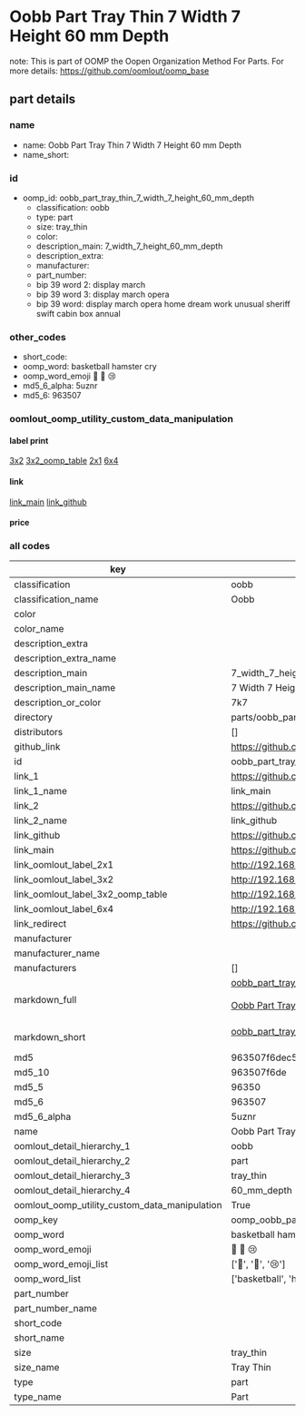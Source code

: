 # Oobb Part Tray Thin 7 Width 7 Height 60 mm Depth  

note: This is part of OOMP the Oopen Organization Method For Parts. For more details: https://github.com/oomlout/oomp_base

##  part details
  







### name
* name: Oobb Part Tray Thin 7 Width 7 Height 60 mm Depth
* name_short: 
### id
* oomp_id: oobb_part_tray_thin_7_width_7_height_60_mm_depth
  * classification: oobb
  * type: part
  * size: tray_thin
  * color: 
  * description_main: 7_width_7_height_60_mm_depth
  * description_extra: 
  * manufacturer: 
  * part_number: 
  * bip 39 word 2: display march
  * bip 39 word 3: display march opera
  * bip 39 word: display march opera home dream work unusual sheriff swift cabin box annual

### other_codes
* short_code: 
* oomp_word: basketball hamster cry
* oomp_word_emoji :basketball: :hamster: :cry:
* md5_6_alpha: 5uznr
* md5_6: 963507






### oomlout_oomp_utility_custom_data_manipulation
#### label print
[3x2](http://192.168.1.245:1112/?label=oomp%205uznr)
[3x2_oomp_table](http://192.168.1.108:1112/?label=oomp%205uznr)
[2x1](http://192.168.1.242:1112/?label=oomp%205uznr)
[6x4](http://192.168.1.55:1112/?label=oomp%205uznr)    

#### link

[link_main](https://github.com/oomlout/oomlout_oomp_version_1_messy/tree/main/parts/oobb_part_tray_thin_7_width_7_height_60_mm_depth) [link_github](https://github.com/oomlout/oomlout_oomp_version_1_messy/tree/main/parts/oobb_part_tray_thin_7_width_7_height_60_mm_depth)                             

#### price







### all codes 
| key | value |  
| --- | --- |  
| classification | oobb |  
| classification_name | Oobb |  
| color |  |  
| color_name |  |  
| description_extra |  |  
| description_extra_name |  |  
| description_main | 7_width_7_height_60_mm_depth |  
| description_main_name | 7 Width 7 Height 60 mm Depth |  
| description_or_color | 7k7 |  
| directory | parts/oobb_part_tray_thin_7_width_7_height_60_mm_depth |  
| distributors | [] |  
| github_link | https://github.com/oomlout/oomlout_oomp_part_src/tree/main/parts/oobb_part_tray_thin_7_width_7_height_60_mm_depth |  
| id | oobb_part_tray_thin_7_width_7_height_60_mm_depth |  
| link_1 | https://github.com/oomlout/oomlout_oomp_version_1_messy/tree/main/parts/oobb_part_tray_thin_7_width_7_height_60_mm_depth |  
| link_1_name | link_main |  
| link_2 | https://github.com/oomlout/oomlout_oomp_version_1_messy/tree/main/parts/oobb_part_tray_thin_7_width_7_height_60_mm_depth |  
| link_2_name | link_github |  
| link_github | https://github.com/oomlout/oomlout_oomp_version_1_messy/tree/main/parts/oobb_part_tray_thin_7_width_7_height_60_mm_depth |  
| link_main | https://github.com/oomlout/oomlout_oomp_version_1_messy/tree/main/parts/oobb_part_tray_thin_7_width_7_height_60_mm_depth |  
| link_oomlout_label_2x1 | http://192.168.1.242:1112/?label=oomp%205uznr |  
| link_oomlout_label_3x2 | http://192.168.1.245:1112/?label=oomp%205uznr |  
| link_oomlout_label_3x2_oomp_table | http://192.168.1.108:1112/?label=oomp%205uznr |  
| link_oomlout_label_6x4 | http://192.168.1.55:1112/?label=oomp%205uznr |  
| link_redirect | https://github.com/oomlout/oomlout_oomp_version_1_messy/tree/main/parts/oobb_part_tray_thin_7_width_7_height_60_mm_depth |  
| manufacturer |  |  
| manufacturer_name |  |  
| manufacturers | [] |  
| markdown_full | [oobb_part_tray_thin_7_width_7_height_60_mm_depth](none)<br>[](none)<br>[Oobb Part Tray Thin 7 Width 7 Height 60 Mm Depth](none)<br><br> |  
| markdown_short | [oobb_part_tray_thin_7_width_7_height_60_mm_depth](none)<br><br> |  
| md5 | 963507f6dec59dcbf62146d136a1f1fc |  
| md5_10 | 963507f6de |  
| md5_5 | 96350 |  
| md5_6 | 963507 |  
| md5_6_alpha | 5uznr |  
| name | Oobb Part Tray Thin 7 Width 7 Height 60 mm Depth |  
| oomlout_detail_hierarchy_1 | oobb |  
| oomlout_detail_hierarchy_2 | part |  
| oomlout_detail_hierarchy_3 | tray_thin |  
| oomlout_detail_hierarchy_4 | 60_mm_depth |  
| oomlout_oomp_utility_custom_data_manipulation | True |  
| oomp_key | oomp_oobb_part_tray_thin_7_width_7_height_60_mm_depth |  
| oomp_word | basketball hamster cry |  
| oomp_word_emoji | :basketball: :hamster: :cry: |  
| oomp_word_emoji_list | [':basketball:', ':hamster:', ':cry:'] |  
| oomp_word_list | ['basketball', 'hamster', 'cry'] |  
| part_number |  |  
| part_number_name |  |  
| short_code |  |  
| short_name |  |  
| size | tray_thin |  
| size_name | Tray Thin |  
| type | part |  
| type_name | Part |  
